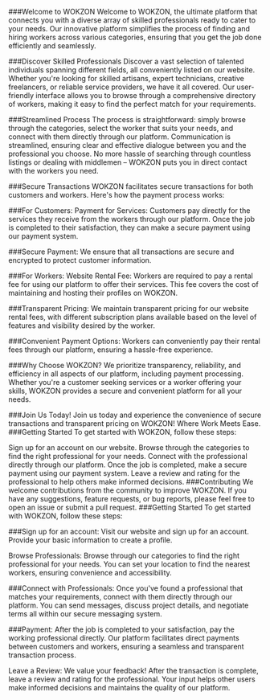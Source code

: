 ###Welcome to WOKZON
Welcome to WOKZON, the ultimate platform that connects you with a diverse array of skilled professionals ready to cater to your needs. Our innovative platform simplifies the process of finding and hiring workers across various categories, ensuring that you get the job done efficiently and seamlessly.

###Discover Skilled Professionals
Discover a vast selection of talented individuals spanning different fields, all conveniently listed on our website. Whether you're looking for skilled artisans, expert technicians, creative freelancers, or reliable service providers, we have it all covered. Our user-friendly interface allows you to browse through a comprehensive directory of workers, making it easy to find the perfect match for your requirements.

###Streamlined Process
The process is straightforward: simply browse through the categories, select the worker that suits your needs, and connect with them directly through our platform. Communication is streamlined, ensuring clear and effective dialogue between you and the professional you choose. No more hassle of searching through countless listings or dealing with middlemen – WOKZON puts you in direct contact with the workers you need.

###Secure Transactions
WOKZON facilitates secure transactions for both customers and workers. Here's how the payment process works:

###For Customers:
Payment for Services: Customers pay directly for the services they receive from the workers through our platform. Once the job is completed to their satisfaction, they can make a secure payment using our payment system.

###Secure Payment: 
We ensure that all transactions are secure and encrypted to protect customer information.

###For Workers:
Website Rental Fee: Workers are required to pay a rental fee for using our platform to offer their services. This fee covers the cost of maintaining and hosting their profiles on WOKZON.

###Transparent Pricing: 
We maintain transparent pricing for our website rental fees, with different subscription plans available based on the level of features and visibility desired by the worker.

###Convenient Payment Options: 
Workers can conveniently pay their rental fees through our platform, ensuring a hassle-free experience.

###Why Choose WOKZON?
We prioritize transparency, reliability, and efficiency in all aspects of our platform, including payment processing. Whether you're a customer seeking services or a worker offering your skills, WOKZON provides a secure and convenient platform for all your needs.

###Join Us Today!
Join us today and experience the convenience of secure transactions and transparent pricing on WOKZON! Where Work Meets Ease.
###Getting Started
To get started with WOKZON, follow these steps:

Sign up for an account on our website.
Browse through the categories to find the right professional for your needs.
Connect with the professional directly through our platform.
Once the job is completed, make a secure payment using our payment system.
Leave a review and rating for the professional to help others make informed decisions.
###Contributing
We welcome contributions from the community to improve WOKZON. If you have any suggestions, feature requests, or bug reports, please feel free to open an issue or submit a pull request.
###Getting Started
To get started with WOKZON, follow these steps:

###Sign up for an account: 
Visit our website and sign up for an account. Provide your basic information to create a profile.

Browse Professionals: Browse through our categories to find the right professional for your needs. You can set your location to find the nearest workers, ensuring convenience and accessibility.

###Connect with Professionals: 
Once you've found a professional that matches your requirements, connect with them directly through our platform. You can send messages, discuss project details, and negotiate terms all within our secure messaging system.

###Payment:
After the job is completed to your satisfaction, pay the working professional directly. Our platform facilitates direct payments between customers and workers, ensuring a seamless and transparent transaction process.

Leave a Review: We value your feedback! After the transaction is complete, leave a review and rating for the professional. Your input helps other users make informed decisions and maintains the quality of our platform.

